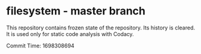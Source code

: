 # filesystem - master branch

This repository contains frozen state of the repository.
Its history is cleared. It is used only for static code
analysis with Codacy.

Commit Time: 1698308694